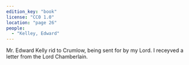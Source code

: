 ```yaml
---
edition_key: "book"
license: "CC0 1.0"
location: "page 26"
people:
  - "Kelley, Edward"
---
```

Mr. Edward Kelly rid to Crumlow, being sent
for by my Lord. I receyved a letter from the Lord Chamberlain.
